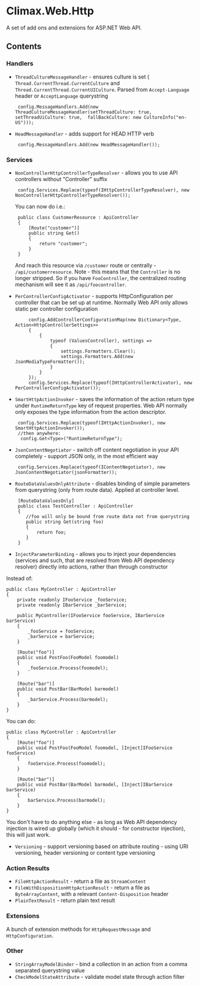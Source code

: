 # Climax.Web.Http

A set of add ons and extensions for ASP.NET Web API.

## Contents

### Handlers

 - `ThreadCultureMessageHandler` - ensures culture is set (` Thread.CurrentThread.CurrentCulture` and `Thread.CurrentThread.CurrentUICulture`. Parsed from `Accept-Language` header or `AcceptLanguage` querystring
 
        config.MessageHandlers.Add(new ThreadCultureMessageHandler(setThreadCulture: true, setThreadUiCulture: true,  fallBackCulture: new CultureInfo("en-US")));
 
 - `HeadMessageHandler` - adds support for HEAD HTTP verb
 
        config.MessageHandlers.Add(new HeadMessageHandler());
 
### Services

 - `NonControllerHttpControllerTypeResolver` - allows you to use API controllers without "Controller" suffix
 
        config.Services.Replace(typeof(IHttpControllerTypeResolver), new NonControllerHttpControllerTypeResolver());
 
    You can now do i.e.:
    
        public class CustomerResource : ApiController
        {
            [Route("customer")]
            public string Get()
            {
                return "customer";
            }
        }
    
    And reach this resource via `/customer` route or centrally - `/api/customerresource`.
    Note - this means that the `Controller` is no longer stripped. So if you have `FooController`, the centralized routing mechanism will see it as `/api/foocontroller`.
 
 - `PerControllerConfigActivator` - supports HttpConfiguration per controller that can be set up at runtime. Normally Web API only allows static per controller configuration
 
            config.AddControllerConfigurationMap(new Dictionary<Type, Action<HttpControllerSettings>>
            {
                {
                    typeof (ValuesController), settings =>
                    {
                        settings.Formatters.Clear();
                        settings.Formatters.Add(new JsonMediaTypeFormatter());
                    }
                }
            });
            config.Services.Replace(typeof(IHttpControllerActivator), new PerControllerConfigActivator());
 
 - `SmartHttpActionInvoker` - saves the information of the action return type under `RuntimeReturnType` key of request properties. Web API normally only exposes the type information from the action descriptor.
 
        config.Services.Replace(typeof(IHttpActionInvoker), new SmartHttpActionInvoker());
        //then anywhere:
         config.Get<Type>("RuntimeReturnType");
 
 - `JsonContentNegotiator` - switch off content negotiation in your API completely - support JSON only, in the most efficient way
 
        config.Services.Replace(typeof(IContentNegotiator), new JsonContentNegotiator(jsonFormatter));
 
 - `RouteDataValuesOnlyAttribute` - disables binding of simple parameters from querystring (only from route data). Applied at controller level.
 
        [RouteDataValuesOnly]
        public class TestController : ApiController
        {
           //foo will only be bound from route data not from querystring
           public string Get(string foo)
           {
               return foo;
           }
        }
 
 - `InjectParameterBinding` - allows you to inject your dependencies (services and such, that are resolved from Web API dependency resolver) directly into actions, rather than through constructor

Instead of:
    
    public class MyController : ApiController
    {
        private readonly IFooService _fooService;
        private readonly IBarService _barService;

        public MyController(IFooService fooService, IBarService barService)
        {
            _fooService = fooService;
            _barService = barService;
        }

        [Route("foo")]
        public void PostFoo(FooModel foomodel)
        {
            _fooService.Process(foomodel);
        }

        [Route("bar")]
        public void PostBar(BarModel barmodel)
        {
            _barService.Process(barmodel);
        }
    }
    
You can do:

    public class MyController : ApiController
    {
        [Route("foo")]
        public void PostFoo(FooModel foomodel, [Inject]IFooService fooService)
        {
            fooService.Process(foomodel);
        }

        [Route("bar")]
        public void PostBar(BarModel barmodel, [Inject]IBarService barService)
        {
            barService.Process(barmodel);
        }
    }

You don't have to do anything else - as long as Web API dependency injection is wired up globally (which it should - for constructor injection), this will just work.

 - `Versioning` - support versioning based on attribute routing - using URI versioning, header versioning or content type versioning
 
### Action Results
 
 - `FileHttpActionResult` - return a file as `StreamContent`
 - `FileWithDispositionHttpActionResult` - return a file as `ByteArrayContent`, with a relevant `Content-Disposition` header
 - `PlainTextResult` - return plain text result
 
### Extensions
 
A bunch of extension methods for `HttpRequestMessage` and `HttpConfiguration`.

### Other

 - `StringArrayModelBinder` - bind a collection in an action from a comma separated querystring value
 - `CheckModelStateAttribute` - validate model state through action filter
